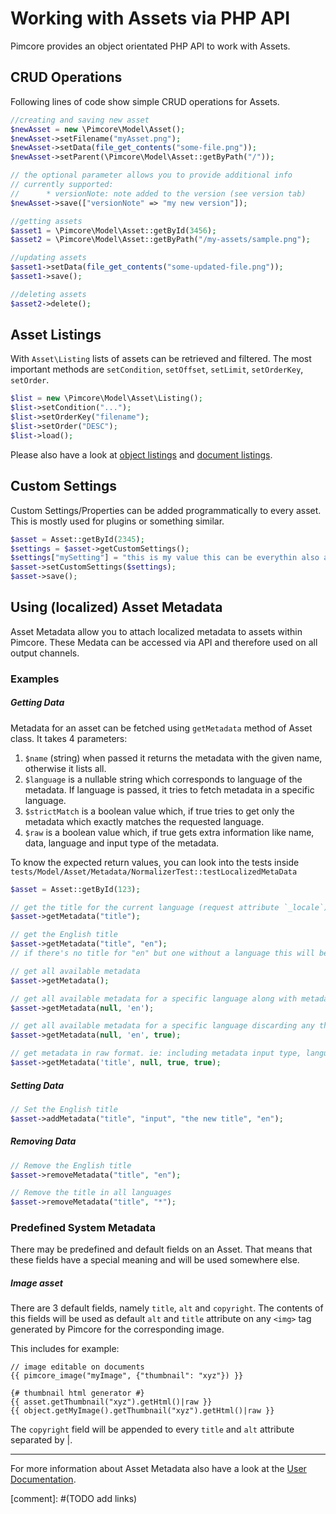 # Working with Assets via PHP API

Pimcore provides an object orientated PHP API to work with Assets.

## CRUD Operations
Following lines of code show simple CRUD operations for Assets.
 ```php
//creating and saving new asset
$newAsset = new \Pimcore\Model\Asset();
$newAsset->setFilename("myAsset.png");
$newAsset->setData(file_get_contents("some-file.png"));
$newAsset->setParent(\Pimcore\Model\Asset::getByPath("/"));

// the optional parameter allows you to provide additional info
// currently supported:
//      * versionNote: note added to the version (see version tab)
$newAsset->save(["versionNote" => "my new version"]);

//getting assets
$asset1 = \Pimcore\Model\Asset::getById(3456);
$asset2 = \Pimcore\Model\Asset::getByPath("/my-assets/sample.png");

//updating assets
$asset1->setData(file_get_contents("some-updated-file.png"));
$asset1->save();

//deleting assets
$asset2->delete();
 ```

## Asset Listings
With `Asset\Listing` lists of assets can be retrieved and filtered. The most important methods are `setCondition`,
`setOffset`, `setLimit`, `setOrderKey`, `setOrder`.

```php
$list = new \Pimcore\Model\Asset\Listing();
$list->setCondition("...");
$list->setOrderKey("filename");
$list->setOrder("DESC");
$list->load();
```

Please also have a look at [object listings](../05_Objects/03_Working_with_PHP_API.md#objectsListing)
and [document listings](../03_Documents/09_Working_with_PHP_API.md#documentsListing).


## Custom Settings

Custom Settings/Properties can be added programmatically to every asset. This is mostly used for plugins or something
similar.

```php
$asset = Asset::getById(2345);
$settings = $asset->getCustomSettings();
$settings["mySetting"] = "this is my value this can be everythin also an array or an object not only a string";
$asset->setCustomSettings($settings);
$asset->save();
```


## Using (localized) Asset Metadata
Asset Metadata allow you to attach localized metadata to assets within Pimcore. These Medata can be accessed via API and
therefore used on all output channels.

### Examples
##### Getting Data
Metadata for an asset can be fetched using `getMetadata` method of Asset class. It takes 4 parameters: 
1. `$name` (string) when passed it returns the metadata with the given name, otherwise it lists all.
2. `$language` is a nullable string which corresponds to language of the metadata. If language is passed, it tries to fetch metadata in a specific language.
3. `$strictMatch` is a boolean value which, if true tries to get only the metadata which exactly matches the requested language.
4. `$raw` is a boolean value which, if true gets extra information like name, data, language and input type of the metadata.

To know the expected return values, you can look into the tests inside `tests/Model/Asset/Metadata/NormalizerTest::testLocalizedMetaData`

```php
$asset = Asset::getById(123);

// get the title for the current language (request attribute `_locale`)
$asset->getMetadata("title");

// get the English title
$asset->getMetadata("title", "en");
// if there's no title for "en" but one without a language this will be returned (fallback mechanism).

// get all available metadata
$asset->getMetadata();

// get all available metadata for a specific language along with metadata which have no language assigned
$asset->getMetadata(null, 'en');

// get all available metadata for a specific language discarding any that does not have language set
$asset->getMetadata(null, 'en', true);

// get metadata in raw format. ie: including metadata input type, language, value and name
$asset->getMetadata('title', null, true, true);
 ```

##### Setting Data
 ```php
 // Set the English title
 $asset->addMetadata("title", "input", "the new title", "en");
 ```

##### Removing Data
 ```php
 // Remove the English title
 $asset->removeMetadata("title", "en");

 // Remove the title in all languages
 $asset->removeMetadata("title", "*");
 ```

### Predefined System Metadata
There may be predefined and default fields on an Asset. That means that these fields have a special meaning and
will be used somewhere else.

##### Image asset
There are 3 default fields, namely `title`, `alt` and `copyright`. The contents of this fields will be
used as default `alt` and `title` attribute on any `<img>` tag generated by Pimcore for the
corresponding image.

This includes for example:
```twig
// image editable on documents
{{ pimcore_image("myImage", {"thumbnail": "xyz"}) }}
```

```twig
{# thumbnail html generator #}
{{ asset.getThumbnail("xyz").getHtml()|raw }}
{{ object.getMyImage().getThumbnail("xyz").getHtml()|raw }}
```
The `copyright` field will be appended to every `title` and `alt` attribute separated by |.

---

For more information about Asset Metadata also have a look at the [User Documentation]().

[comment]: #(TODO add links)
